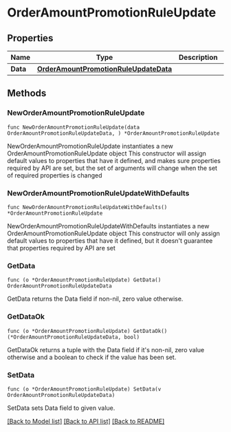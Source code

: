 # OrderAmountPromotionRuleUpdate

## Properties

Name | Type | Description | Notes
------------ | ------------- | ------------- | -------------
**Data** | [**OrderAmountPromotionRuleUpdateData**](OrderAmountPromotionRuleUpdateData.md) |  | 

## Methods

### NewOrderAmountPromotionRuleUpdate

`func NewOrderAmountPromotionRuleUpdate(data OrderAmountPromotionRuleUpdateData, ) *OrderAmountPromotionRuleUpdate`

NewOrderAmountPromotionRuleUpdate instantiates a new OrderAmountPromotionRuleUpdate object
This constructor will assign default values to properties that have it defined,
and makes sure properties required by API are set, but the set of arguments
will change when the set of required properties is changed

### NewOrderAmountPromotionRuleUpdateWithDefaults

`func NewOrderAmountPromotionRuleUpdateWithDefaults() *OrderAmountPromotionRuleUpdate`

NewOrderAmountPromotionRuleUpdateWithDefaults instantiates a new OrderAmountPromotionRuleUpdate object
This constructor will only assign default values to properties that have it defined,
but it doesn't guarantee that properties required by API are set

### GetData

`func (o *OrderAmountPromotionRuleUpdate) GetData() OrderAmountPromotionRuleUpdateData`

GetData returns the Data field if non-nil, zero value otherwise.

### GetDataOk

`func (o *OrderAmountPromotionRuleUpdate) GetDataOk() (*OrderAmountPromotionRuleUpdateData, bool)`

GetDataOk returns a tuple with the Data field if it's non-nil, zero value otherwise
and a boolean to check if the value has been set.

### SetData

`func (o *OrderAmountPromotionRuleUpdate) SetData(v OrderAmountPromotionRuleUpdateData)`

SetData sets Data field to given value.



[[Back to Model list]](../README.md#documentation-for-models) [[Back to API list]](../README.md#documentation-for-api-endpoints) [[Back to README]](../README.md)


